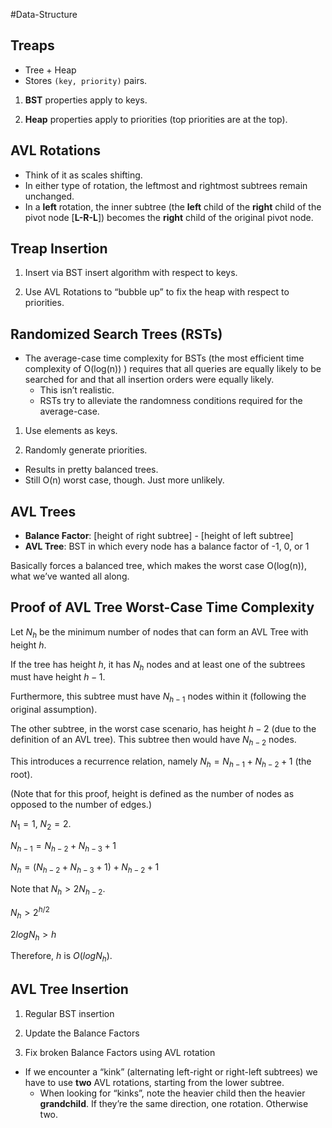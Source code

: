 #Data-Structure 
## Treaps

- Tree + Heap
- Stores `(key, priority)` pairs.

1. **BST** properties apply to keys.
    
2. **Heap** properties apply to priorities (top priorities are at the top).
    

## AVL Rotations

- Think of it as scales shifting.
- In either type of rotation, the leftmost and rightmost subtrees remain unchanged.
- In a **left** rotation, the inner subtree (the **left** child of the **right** child of the pivot node [**L-R-L**]) becomes the **right** child of the original pivot node.

## Treap Insertion

1. Insert via BST insert algorithm with respect to keys.
    
2. Use AVL Rotations to “bubble up” to fix the heap with respect to priorities.
    

## Randomized Search Trees (RSTs)

- The average-case time complexity for BSTs (the most efficient time complexity of O(log(n)) ) requires that all queries are equally likely to be searched for and that all insertion orders were equally likely.
    - This isn’t realistic.
    - RSTs try to alleviate the randomness conditions required for the average-case.

1. Use elements as keys.
    
2. Randomly generate priorities.
    

- Results in pretty balanced trees.
- Still O(n) worst case, though. Just more unlikely.

## AVL Trees

- **Balance Factor**: [height of right subtree] - [height of left subtree]
- **AVL Tree**: BST in which every node has a balance factor of -1, 0, or 1

Basically forces a balanced tree, which makes the worst case O(log(n)), what we’ve wanted all along.

## Proof of AVL Tree Worst-Case Time Complexity

Let $N_h$ be the minimum number of nodes that can form an AVL Tree with height $h$.

If the tree has height $h$, it has $N_h$ nodes and at least one of the subtrees must have height $h-1$.

Furthermore, this subtree must have $N_{h-1}$ nodes within it (following the original assumption).

The other subtree, in the worst case scenario, has height $h-2$ (due to the definition of an AVL tree). This subtree then would have $N_{h-2}$ nodes.

This introduces a recurrence relation, namely $N_h = N_{h-1} + N_{h-2} + 1$ (the root).

(Note that for this proof, height is defined as the number of nodes as opposed to the number of edges.)

$N_1 = 1$, $N_2 = 2$.

$N_{h-1} = N_{h-2} + N_{h-3} + 1$

$N_h = (N_{h-2} + N_{h-3} + 1) + N_{h-2} + 1$

Note that $N_h > 2N_{h-2}$.

$N_h > 2^{h/2}$

$2logN_h > h$

Therefore, $h$ is $O(logN_h)$.

## AVL Tree Insertion

1. Regular BST insertion
    
2. Update the Balance Factors
    
3. Fix broken Balance Factors using AVL rotation
    

- If we encounter a “kink” (alternating left-right or right-left subtrees) we have to use **two** AVL rotations, starting from the lower subtree.
    - When looking for “kinks”, note the heavier child then the heavier **grandchild**. If they’re the same direction, one rotation. Otherwise two.